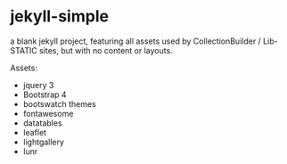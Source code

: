 # jekyll-simple

a blank jekyll project, featuring all assets used by CollectionBuilder / Lib-STATIC sites, but with no content or layouts.

Assets:

- jquery 3
- Bootstrap 4
- bootswatch themes
- fontawesome
- datatables
- leaflet
- lightgallery
- lunr
